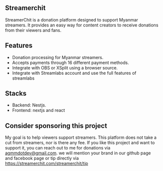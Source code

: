 ## Streamerchit
StreamerChit is a donation platform designed to support Myanmar streamers. It provides an easy way for content creators to receive donations from their viewers and fans.

## Features

- Donation processing for Myanmar streamers.
- Accepts payments through 16 different payment methods.
- Integrate with OBS or XSplit using a browser source.
- Integrate with Streamlabs account and use the full features of streamlabs
## Stacks
- Backend: Nestjs.
- Frontend: nextjs and react

## Consider sponsoring this project

My goal is to help viewers support streamers. This platform does not take a cut from streamers, nor is there any fee. If you like this project and want to support it, you can reach out to me for donations via agmmdotdev@gmail.com. we will mention your brand in our github page and facebook page or tip directly via https://streamerchit.com/streamerchit/tip

